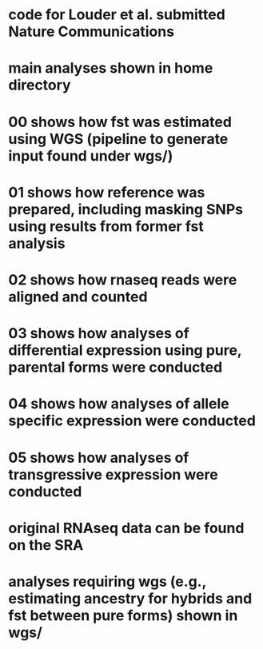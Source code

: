 # code for Louder et al. submitted Nature Communications
# main analyses shown in home directory
# 00 shows how fst was estimated using WGS (pipeline to generate input found under wgs/)
# 01 shows how reference was prepared, including masking SNPs using results from former fst analysis
# 02 shows how rnaseq reads were aligned and counted
# 03 shows how analyses of differential expression using pure, parental forms were conducted
# 04 shows how analyses of allele specific expression were conducted
# 05 shows how analyses of transgressive expression were conducted
# original RNAseq data can be found on the SRA
# analyses requiring wgs (e.g., estimating ancestry for hybrids and fst between pure forms) shown in wgs/
